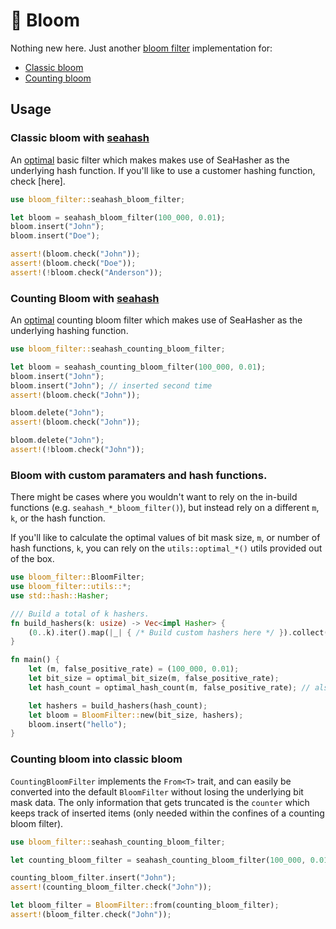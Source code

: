 # 🌺 Bloom

Nothing new here. Just another [bloom filter](https://en.wikipedia.org/wiki/Bloom_filter) implementation for:

- [Classic bloom](https://en.wikipedia.org/wiki/Bloom_filter#Examples)
- [Counting bloom](https://en.wikipedia.org/wiki/Bloom_filter#Counting_Bloom_filters)

## Usage

### Classic bloom with [seahash](https://docs.rs/seahash/latest/seahash)

An [optimal](https://en.wikipedia.org/wiki/Bloom_filter#Optimal_number_of_hash_functions) basic filter which makes makes use of SeaHasher as the underlying hash function. If you'll like to use a customer hashing function, check [here].

```rust
use bloom_filter::seahash_bloom_filter;

let bloom = seahash_bloom_filter(100_000, 0.01);
bloom.insert("John");
bloom.insert("Doe");

assert!(bloom.check("John"));
assert!(bloom.check("Doe"));
assert!(!bloom.check("Anderson"));
```

### Counting Bloom with [seahash](https://docs.rs/seahash/latest/seahash)

An [optimal](https://en.wikipedia.org/wiki/Bloom_filter#Optimal_number_of_hash_functions) counting bloom filter which makes use of SeaHasher as the underlying hashing function.

```rust
use bloom_filter::seahash_counting_bloom_filter;

let bloom = seahash_counting_bloom_filter(100_000, 0.01);
bloom.insert("John");
bloom.insert("John"); // inserted second time
assert!(bloom.check("John"));

bloom.delete("John");
assert!(bloom.check("John"));

bloom.delete("John");
assert!(!bloom.check("John"));
```


### Bloom with custom paramaters and hash functions.
There might be cases where you wouldn't want to rely on the in-build functions (e.g. `seahash_*_bloom_filter()`), but instead rely on a different `m`, `k`, or the hash function. 

If you'll like to calculate the optimal values of bit mask size, `m`, or number of hash functions, `k`, you can rely on the `utils::optimal_*()` utils provided out of the box.

```rust
use bloom_filter::BloomFilter;
use bloom_filter::utils::*;
use std::hash::Hasher;

/// Build a total of k hashers.
fn build_hashers(k: usize) -> Vec<impl Hasher> {
    (0..k).iter().map(|_| { /* Build custom hashers here */ }).collect()
}

fn main() {
    let (m, false_positive_rate) = (100_000, 0.01);
    let bit_size = optimal_bit_size(m, false_positive_rate);
    let hash_count = optimal_hash_count(m, false_positive_rate); // also referred to as, k.

    let hashers = build_hashers(hash_count);
    let bloom = BloomFilter::new(bit_size, hashers);
    bloom.insert("hello");
}
```

### Counting bloom into classic bloom

`CountingBloomFilter` implements the `From<T>` trait, and can easily be converted into the default `BloomFilter` without losing the underlying bit mask data. The only information that gets truncated is the `counter` which keeps track of inserted items (only needed within the confines of a counting bloom filter).

```rust
use bloom_filter::seahash_counting_bloom_filter;

let counting_bloom_filter = seahash_counting_bloom_filter(100_000, 0.01);

counting_bloom_filter.insert("John");
assert!(counting_bloom_filter.check("John"));

let bloom_filter = BloomFilter::from(counting_bloom_filter);
assert!(bloom_filter.check("John"));
```